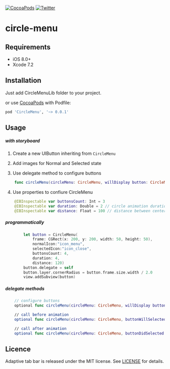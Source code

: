[![CocoaPods](https://img.shields.io/cocoapods/p/CircleMenu.svg)](https://cocoapods.org/pods/CircleMenu)
[![Twitter](https://img.shields.io/badge/Twitter-@Ramotion-blue.svg?style=flat)](http://twitter.com/Ramotion)
<!--[![CocoaPods](https://img.shields.io/cocoapods/v/CercleMenu.svg)](http://cocoapods.org/pods/CercleMenu)-->

# circle-menu

## Requirements

- iOS 8.0+
- Xcode 7.2

## Installation

Just add CircleMenuLib folder to your project.

or use [CocoaPods](https://cocoapods.org) with Podfile:
``` ruby
pod 'CircleMenu', '~> 0.0.1'
```

## Usage

##### with storyboard

1) Create a new UIButton inheriting from `CircleMenu`

2) Add images for Normal and Selected state

3) Use delegate method to configure buttons 
``` swift
    func circleMenu(circleMenu: CircleMenu, willDisplay button: CircleMenuButton, atIndex: Int)
```
4) Use properties to confiure CircleMenu
``` swift
    @IBInspectable var buttonsCount: Int = 3
    @IBInspectable var duration: Double = 2 // circle animation duration 
    @IBInspectable var distance: Float = 100 // distance between center button and buttons
```
##### programmatically

``` swift
        let button = CircleMenu(
            frame: CGRect(x: 200, y: 200, width: 50, height: 50),
            normalIcon:"icon_menu",
            selectedIcon:"icon_close",
            buttonsCount: 4,
            duration: 4,
            distance: 120)
        button.delegate = self
        button.layer.cornerRadius = button.frame.size.width / 2.0
        view.addSubview(button)
```

##### delegate methods

``` swift
    // configure buttons
    optional func circleMenu(circleMenu: CircleMenu, willDisplay button: CircleMenuButton, atIndex: Int)

    // call before animation
    optional func circleMenu(circleMenu: CircleMenu, buttonWillSelected button: CircleMenuButton, atIndex: Int)

    // call after animation
    optional func circleMenu(circleMenu: CircleMenu, buttonDidSelected button: CircleMenuButton, atIndex: Int)
```

## Licence

Adaptive tab bar is released under the MIT license.
See [LICENSE](./LICENSE) for details.
